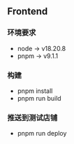 ## Frontend

### 环境要求
- node -> v18.20.8
- pnpm -> v9.1.1

### 构建
- pnpm install
- pnpm run build

### 推送到测试店铺
- pnpm run deploy